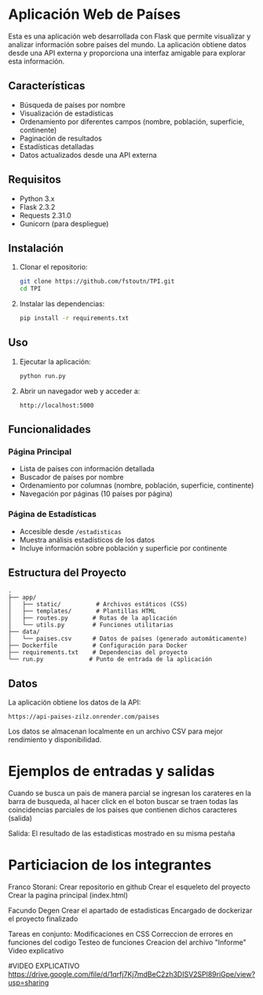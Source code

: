 # Aplicación Web de Países

Esta es una aplicación web desarrollada con Flask que permite visualizar y analizar información sobre países del mundo. La aplicación obtiene datos desde una API externa y proporciona una interfaz amigable para explorar esta información.

## Características

- Búsqueda de países por nombre
- Visualización de estadísticas
- Ordenamiento por diferentes campos (nombre, población, superficie, continente)
- Paginación de resultados
- Estadísticas detalladas
- Datos actualizados desde una API externa

## Requisitos

- Python 3.x
- Flask 2.3.2
- Requests 2.31.0
- Gunicorn (para despliegue)

## Instalación

1. Clonar el repositorio:
   ```bash
   git clone https://github.com/fstoutn/TPI.git
   cd TPI
   ```

2. Instalar las dependencias:
   ```bash
   pip install -r requirements.txt
   ```

## Uso

1. Ejecutar la aplicación:
   ```bash
   python run.py
   ```

2. Abrir un navegador web y acceder a:
   ```
   http://localhost:5000
   ```

## Funcionalidades

### Página Principal
- Lista de países con información detallada
- Buscador de países por nombre
- Ordenamiento por columnas (nombre, población, superficie, continente)
- Navegación por páginas (10 países por página)

### Página de Estadísticas
- Accesible desde `/estadisticas`
- Muestra análisis estadísticos de los datos
- Incluye información sobre población y superficie por continente

## Estructura del Proyecto

```
.
├── app/
│   ├── static/          # Archivos estáticos (CSS)
│   ├── templates/       # Plantillas HTML
│   ├── routes.py       # Rutas de la aplicación
│   └── utils.py        # Funciones utilitarias
├── data/
│   └── paises.csv      # Datos de países (generado automáticamente)
├── Dockerfile          # Configuración para Docker
├── requirements.txt    # Dependencias del proyecto
└── run.py             # Punto de entrada de la aplicación
```

## Datos

La aplicación obtiene los datos de la API:
```
https://api-paises-zilz.onrender.com/paises
```

Los datos se almacenan localmente en un archivo CSV para mejor rendimiento y disponibilidad.

# Ejemplos de entradas y salidas

Cuando se busca un pais de manera parcial se ingresan los carateres en la barra de busqueda, al hacer click en el boton buscar se traen todas las coincidencias parciales de los paises que contienen dichos caracteres (salida)

Salida: El resultado de las estadisticas mostrado en su misma pestaña

# Particiacion de los integrantes
Franco Storani:
Crear repositorio en github
Crear el esqueleto del proyecto
Crear la pagina principal (index.html)

Facundo Degen
Crear el apartado de estadisticas
Encargado de dockerizar el proyecto finalizado

Tareas en conjunto:
Modificaciones en CSS
Correccion de errores en funciones del codigo
Testeo de funciones
Creacion del archivo "Informe"
Video explicativo

#VIDEO EXPLICATIVO
https://drive.google.com/file/d/1qrfj7Kj7mdBeC2zh3DISV2SPl89riGpe/view?usp=sharing